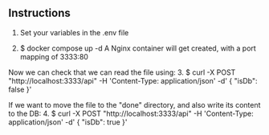 ## Instructions
1. Set your variables in the .env file
 
2. $ docker compose up -d 
A Nginx container will get created, with a port mapping of 3333:80

Now we can check that we can read the file using:
3. $ curl -X POST "http://localhost:3333/api" -H 'Content-Type: application/json' -d'
{
    "isDb": false
}'

If we want to move the file to the "done" directory, and also write its content to the DB:
4. $ curl -X POST "http://localhost:3333/api" -H 'Content-Type: application/json' -d'
{
    "isDb": true
}'
